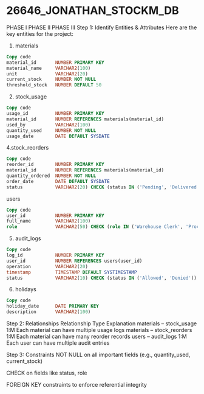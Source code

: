 # 26646_JONATHAN_STOCKM_DB
PHASE I
PHASE II
PHASE III
Step 1: Identify Entities & Attributes
Here are the key entities for the project:

1. materials
```sql
Copy code
material_id       NUMBER PRIMARY KEY  
material_name     VARCHAR2(100)  
unit              VARCHAR2(20)  
current_stock     NUMBER NOT NULL  
threshold_stock   NUMBER DEFAULT 50
```
2. stock_usage
```sql
Copy code
usage_id          NUMBER PRIMARY KEY  
material_id       NUMBER REFERENCES materials(material_id)  
used_by           VARCHAR2(100)  
quantity_used     NUMBER NOT NULL  
usage_date        DATE DEFAULT SYSDATE
```
4.stock_reorders
```sql
Copy code
reorder_id        NUMBER PRIMARY KEY  
material_id       NUMBER REFERENCES materials(material_id)  
quantity_ordered  NUMBER NOT NULL  
order_date        DATE DEFAULT SYSDATE  
status            VARCHAR2(20) CHECK (status IN ('Pending', 'Delivered', 'Cancelled'))
```
users
```sql
Copy code
user_id           NUMBER PRIMARY KEY  
full_name         VARCHAR2(100)  
role              VARCHAR2(50) CHECK (role IN ('Warehouse Clerk', 'Procurement Officer', 'Admin'))
```

5. audit_logs
```sql
Copy code
log_id            NUMBER PRIMARY KEY  
user_id           NUMBER REFERENCES users(user_id)  
operation         VARCHAR2(20)  
timestamp         TIMESTAMP DEFAULT SYSTIMESTAMP  
status            VARCHAR2(10) CHECK (status IN ('Allowed', 'Denied'))
```
6. holidays
```sql
Copy code
holiday_date      DATE PRIMARY KEY  
description       VARCHAR2(100)
```
Step 2: Relationships
Relationship	Type	Explanation
materials – stock_usage   	1:M	Each material can have multiple usage logs
materials – stock_reorders	1:M	Each material can have many reorder records
users – audit_logs        	1:M	Each user can have multiple audit entries

Step 3: Constraints
NOT NULL on all important fields (e.g., quantity_used, current_stock)

CHECK on fields like status, role

FOREIGN KEY constraints to enforce referential integrity
